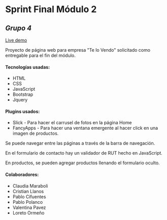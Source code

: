 # Sprint Final Módulo 2
## _Grupo 4_
[Live demo](https://pabpol.github.io/Ejercicio-Grupal-AE7/index.html)

Proyecto de página web para empresa "Te lo Vendo"
solicitado como entregable para el fin del módulo.
#### Tecnologías usadas:
- HTML
- CSS
- JavaScript
- Bootstrap
- Jquery

#### Plugins usados:
- Slick - Para hacer el carrusel de fotos en la página Home
- FancyApps - Para hacer una ventana emergente al hacer click en una imagen de productos.

Se puede navegar entre las páginas a través de la barra de navegación.

En el formulario de contacto hay un validador de RUT hecho en JavaScript.

En productos, se pueden agregar productos llenando el formulario oculto.

#### Colaboradores:
- Claudia Maraboli
- Cristian Llanos
- Pablo Cifuentes
- Pablo Polanco
- Valentina Pavez
- Loreto Ormeño
